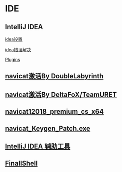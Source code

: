 # IDE
## IntelliJ IDEA
[idea设置](https://github.com/claer-ding/UseNotes/blob/master/IDE/idea%E8%AE%BE%E7%BD%AE.md)

[idea错误解决](https://github.com/claer-ding/UseNotes/blob/master/IDE/idea%E9%94%99%E8%AF%AF%E8%A7%A3%E5%86%B3.md)

[Plugins](https://github.com/claer-ding/UseNotes/blob/master/IDE/Plugins.md)


## [navicat激活By DoubleLabyrinth](https://github.com/DoubleLabyrinth/navicat-keygen)

## [navicat激活By DeltaFoX/TeamURET](https://dfox.it/DeFconX/files/file/79-navicat-software/)

## [navicat12018_premium_cs_x64](https://www.lanzous.com/i15n5cb)

## [navicat_Keygen_Patch.exe](https://www.lanzous.com/i15n4sb)

## [IntelliJ IDEA 辅助工具](https://github.com/mrshawnho/ideaagent)

## [FinallShell](http://www.hostbuf.com/)
